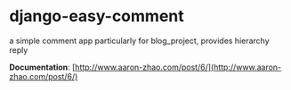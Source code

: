# django-easy-comment
 a simple comment app particularly for blog_project, provides hierarchy reply 

 **Documentation**: [http://www.aaron-zhao.com/post/6/](http://www.aaron-zhao.com/post/6/)